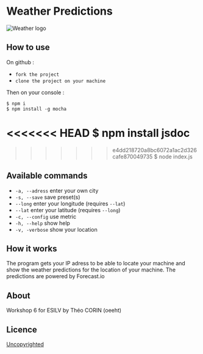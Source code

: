 # Weather Predictions

![Weather logo](http://ai-i1.infcdn.net/icons_siandroid/png/200/3832/3832023.png "weather logo")

## How to use
On github :

* ```fork the project```
* ```clone the project on your machine```
	
Then on your console :


	$ npm i
	$ npm install -g mocha
<<<<<<< HEAD
	$ npm install jsdoc
=======
>>>>>>> e4dd218720a8bc6072a1ac2d326cafe870049735
	$ node index.js

## Available commands

* ```-a, --adress``` enter your own city
* ```-s, --save``` save preset(s)
* ```--long``` enter your longitude (requires ```--lat```)
* ```--lat``` enter your latitude (requires ```--long```)
* ```-c, --config``` use metric
* ```-h, --help``` show help
* ```-v, -verbose``` show your location

## How it works
The program gets your IP adress to be able to locate your machine and show the weather predictions for the location of your machine.
The predictions are powered by Forecast.io

## About
Workshop 6 for ESILV by Théo CORIN (oeeht)

## Licence

[Uncopyrighted](http://zenhabits.net/uncopyright/)
